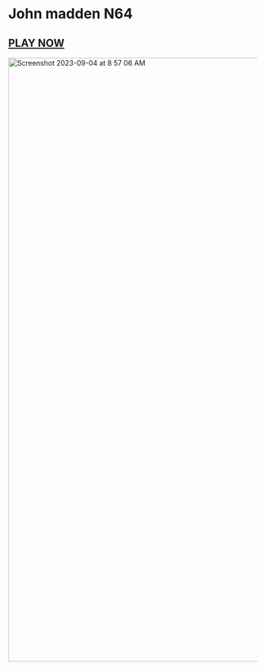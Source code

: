 # John madden N64
## <a href="https://madden.JesseJesse.com">PLAY NOW</a>
<img width="1220" alt="Screenshot 2023-09-04 at 8 57 06 AM" src="https://github.com/sudo-self/madden/assets/119916323/2423efc6-4008-4e40-9da1-b25276d6887e">
